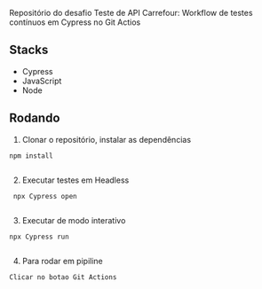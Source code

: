 Repositório do desafio Teste de API Carrefour: Workflow de testes contínuos em Cypress no Git Actios
 
## Stacks
 
- Cypress
- JavaScript
- Node
 
## Rodando
 
1. Clonar o repositório, instalar as dependências
 
````````
npm install
 
````````
 
2. Executar testes em Headless
 
````````
 npx Cypress open
 
``````````
3. Executar de modo interativo
 
````
npx Cypress run
 
``````

4. Para rodar em pipiline

``````
Clicar no botao Git Actions

``````
